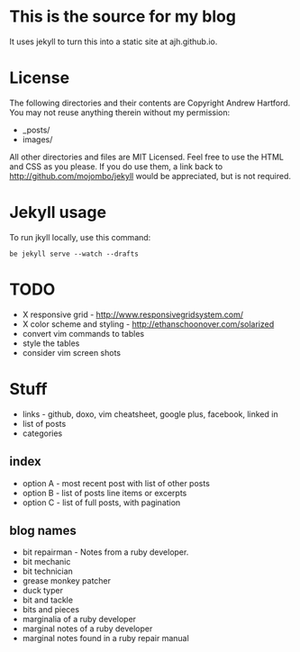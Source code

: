 # This is the source for my blog

It uses jekyll to turn this into a static site at ajh.github.io.

# License

The following directories and their contents are Copyright Andrew Hartford. You may not reuse anything therein without my permission:

* \_posts/
* images/

All other directories and files are MIT Licensed. Feel free to use the HTML and CSS as you please. If you do use them, a link back to http://github.com/mojombo/jekyll would be appreciated, but is not required.

# Jekyll usage

To run jkyll locally, use this command:

    be jekyll serve --watch --drafts

# TODO

* X responsive grid - http://www.responsivegridsystem.com/
* X color scheme and styling - http://ethanschoonover.com/solarized
* convert vim commands to tables
* style the tables
* consider vim screen shots

# Stuff

* links - github, doxo, vim cheatsheet, google plus, facebook, linked in
* list of posts
* categories

## index

* option A - most recent post with list of other posts
* option B - list of posts line items or excerpts
* option C - list of full posts, with pagination

## blog names

* bit repairman - Notes from a ruby developer.
* bit mechanic
* bit technician
* grease monkey patcher
* duck typer
* bit and tackle
* bits and pieces
* marginalia of a ruby developer
* marginal notes of a ruby developer
* marginal notes found in a ruby repair manual
